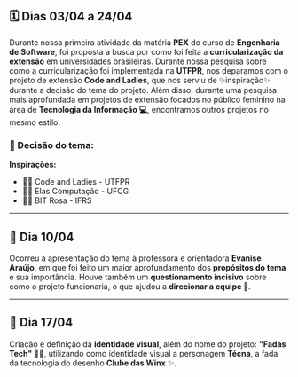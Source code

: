 ## 🗓️ Dias 03/04 a 24/04

Durante nossa primeira atividade da matéria **PEX** do curso de **Engenharia de Software**, foi proposta a busca por como foi feita a **curricularização da extensão** em universidades brasileiras. Durante nossa pesquisa sobre como a curricularização foi implementada na **UTFPR**, nos deparamos com o projeto de extensão **Code and Ladies**, que nos serviu de ✨inspiração✨ durante a decisão do tema do projeto. Além disso, durante uma pesquisa mais aprofundada em projetos de extensão focados no público feminino na área de **Tecnologia da Informação 💻**, encontramos outros projetos no mesmo estilo.

### 🎯 Decisão do tema:
**Inspirações:**
- 👩‍💻 Code and Ladies - UTFPR  
- 👩‍💻 Elas Computação - UFCG  
- 👩‍💻 BIT Rosa - IFRS  

---

## 📅 Dia 10/04

Ocorreu a apresentação do tema à professora e orientadora **Evanise Araújo**, em que foi feito um maior aprofundamento dos **propósitos do tema** e sua importância. Houve também um **questionamento incisivo** sobre como o projeto funcionaria, o que ajudou a **direcionar a equipe 🧭**.

---

## 🎨 Dia 17/04

Criação e definição da **identidade visual**, além do nome do projeto: **"Fadas Tech" 🧚‍♀️**, utilizando como identidade visual a personagem **Técna**, a fada da tecnologia do desenho **Clube das Winx** ✨.
